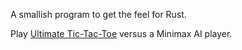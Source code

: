 A smallish program to get the feel for Rust.

Play [Ultimate Tic-Tac-Toe](https://en.wikipedia.org/wiki/Ultimate_tic-tac-toe) versus a Minimax AI player.